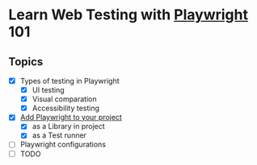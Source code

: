 # Learn Web Testing with [Playwright](https://playwright.dev/) 101


## Topics
* [x] Types of testing in Playwright
  * [x] UI testing
  * [x] Visual comparation
  * [x] Accessibility testing 
* [x] [Add Playwright to your project](https://github.com/up1/learn-playwright-101/blob/main/install.md)
  * [x] as a Library in project
  * [x] as a Test runner 
* [ ] Playwright configurations
* [ ] TODO
